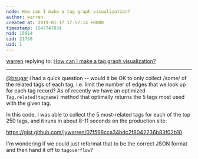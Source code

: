 ```yaml
---
node: How can I make a tag graph visualization?
author: warren
created_at: 2019-01-17 17:57:14 +0000
timestamp: 1547747834
nid: 15614
cid: 21758
uid: 1
---
```




[warren](../profile/warren) replying to: [How can I make a tag graph visualization?](../notes/bsugar/01-25-2018/how-was-the-tag-graph-visualization-made)

----
[@bsugar](/profile/bsugar) i had a quick question -- would it be OK to only collect /some/ of the related tags of each tag, i.e. limit the number of edges that we look up for each tag record? As of recently we have an optimized `Tag.related(tagname)` method that optimally returns the 5 tags most used with the given tag. 

In this code, I was able to collect the 5 most-related tags for each of the top 250 tags, and it runs in about 8-11 seconds on the production site: 

https://gist.github.com/jywarren/07f598cca34bdc2f8042236b83f02b10

I'm wondering if we could just reformat that to be the correct JSON format and then hand it off to `tagoverflow`?